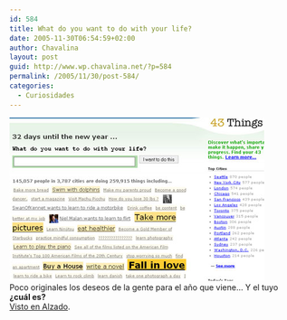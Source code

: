 ```yaml
---
id: 584
title: What do you want to do with your life?
date: 2005-11-30T06:54:59+02:00
author: Chavalina
layout: post
guid: http://www.wp.chavalina.net/?p=584
permalink: /2005/11/30/post-584/
categories:
  - Curiosidades
---
```

<img class="imgizqda" src="/imagenes/fotos/fall-in-love-next-year.jpg" alt="What do you want to do with your life? Fall in love" /><br class="clear" />Poco originales los deseos de la gente para el a&ntilde;o que viene… Y el tuyo **¿cuál es?**  
<a href="http://www.alzado.org/articulo.php?id_art=493" target="_blank">Visto en Alzado</a>.